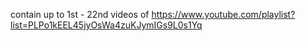 contain up to 1st - 22nd videos of
https://www.youtube.com/playlist?list=PLPo1kEEL45jyOsWa4zuKJymIGs9L0s1Yq


